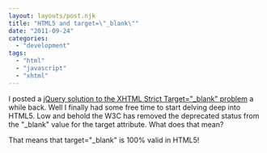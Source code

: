 ```yaml
---
layout: layouts/post.njk
title: "HTML5 and target=\"_blank\""
date: "2011-09-24"
categories: 
  - "development"
tags: 
  - "html"
  - "javascript"
  - "xhtml"
---
```


I posted a [jQuery solution to the XHTML Strict Target="\_blank" problem](http://jeremyknight.wordpress.com/2010/11/27/jquery-xhtml-strict-target-blank-solution/ "jQuery XHTML Strict Target=”_blank” Solution") a while back. Well I finally had some free time to start delving deep into HTML5. Low and behold the W3C has removed the deprecated status from the "\_blank" value for the target attribute. What does that mean?

That means that target="\_blank" is 100% valid in HTML5!
